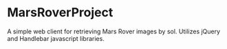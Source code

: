 # MarsRoverProject
A simple web client for retrieving Mars Rover images by sol.
Utilizes jQuery and Handlebar javascript libraries.
